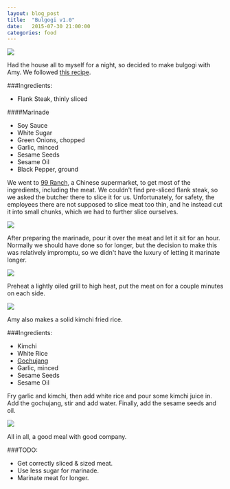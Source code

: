 ```yaml
---
layout: blog_post
title:  "Bulgogi v1.0"
date:   2015-07-30 21:00:00
categories: food
---
```

![][June-30-5]

Had the house all to myself for a night, so decided to make bulgogi with Amy. We followed [this recipe](http://allrecipes.com/recipe/beef-bulgogi/).

###Ingredients:
- Flank Steak, thinly sliced

####Marinade
- Soy Sauce
- White Sugar
- Green Onions, chopped
- Garlic, minced
- Sesame Seeds
- Sesame Oil
- Black Pepper, ground

We went to [99 Ranch](http://99ranch.com), a Chinese supermarket, to get most of the ingredients, including the meat. We couldn't find pre-sliced flank steak, so we asked the butcher there to slice it for us. Unfortunately, for safety, the employees there are not supposed to slice meat too thin, and he instead cut it into small chunks, which we had to further slice ourselves.

![][June-30-1]

After preparing the marinade, pour it over the meat and let it sit for an hour. Normally we should have done so for longer, but the decision to make this was relatively impromptu, so we didn't have the luxury of letting it marinate longer.

![][June-30-3]

Preheat a lightly oiled grill to high heat, put the meat on for a couple minutes on each side.

![][June-30-2]

Amy also makes a solid kimchi fried rice.

###Ingredients:
- Kimchi
- White Rice
- [Gochujang](https://en.wikipedia.org/wiki/Gochujang)
- Garlic, minced
- Sesame Seeds
- Sesame Oil

Fry garlic and kimchi, then add white rice and pour some kimchi juice in. Add the gochujang, stir and add water. Finally, add the sesame seeds and oil.

![][June-30-4]

All in all, a good meal with good company.

###TODO:
- Get correctly sliced & sized meat.
- Use less sugar for marinade.
- Marinate meat for longer.

[June-30-1]: https://raw.githubusercontent.com/echiou/echiou.github.io-images/master/June-30/June-30-1.jpg
[June-30-2]: https://raw.githubusercontent.com/echiou/echiou.github.io-images/master/June-30/June-30-2.jpg
[June-30-3]: https://raw.githubusercontent.com/echiou/echiou.github.io-images/master/June-30/June-30-3.jpg
[June-30-4]: https://raw.githubusercontent.com/echiou/echiou.github.io-images/master/June-30/June-30-4.jpg
[June-30-5]: https://raw.githubusercontent.com/echiou/echiou.github.io-images/master/June-30/June-30-5.jpg
